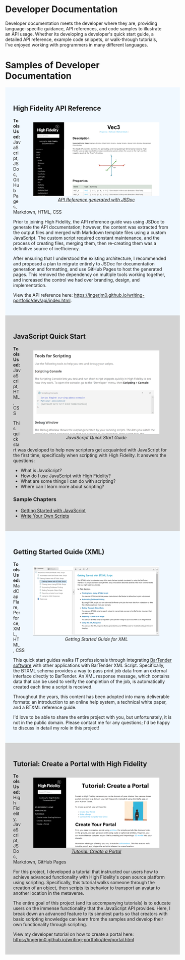 # Developer Documentation

Developer documentation meets the developer where they are, providing language-specific guidance, API references, and code samples to illustrate an API usage. Whether its developing a developer's quick start guide, a detailed API reference, example code snippets, or walk-through tutorials, I've enjoyed working with programmers in many different languages.

# Samples of Developer Documentation

<div style="width:100%; background:aliceblue; padding:25px;">

<h2>High Fidelity API Reference</h2>

<p>
  <figure style="float:right;">
    <a href="api/index.html"><img src="api-ref.png" width="400px" />
      <figcaption style="font-style:italic; text-align:center;">API Reference generated with JSDoc</figcaption></a>
  </figure>
  <strong>Tools Used:</strong> JavaScript, JSDoc, GitHub Pages, Markdown, HTML, CSS</p>

<p>Prior to joining High Fidelity, the API reference guide was using JSDoc to generate the API documentation; however, the content was extracted from the output files and merged with Markdown template files using a custom JavaScript. The custom script required constant maintenance, and the process of creating files, merging them, then re-creating them was a definitive source of inefficiency. </p>

<p>After ensuring that I understood the existing architecture, I recommended and proposed a plan to migrate entirely to JSDoc for documentation generation and formatting, and use GitHub Pages to host the generated pages. This removed the dependency on multiple tools working together, and increased the control we had over branding, design, and implementation. </p>

<p>View the API reference here: <a href="api/index.html">https://ingerjm0.github.io/writing-portfolio/dev/api/index.html</a>.</p>

</div>

<div style="width:100%; background:lightgray; padding:25px;">

<h2>JavaScript Quick Start</h2>

<p>
  <figure style="float:right;">
    <img src="quick-start.png" width="400px" />
      <figcaption style="font-style:italic; text-align:center;">JavaScript Quick Start Guide</figcaption>
  </figure>
  <strong>Tools Used:</strong> JavaScript, HTML, CSS</p>

<p>This quick start was developed to help new scripters get acquainted with JavaScript for the first time, specifically when scripting with High Fidelity. It answers the questions: </p>

<ul>
  <li>What is JavaScript?</li>
  <li>How do I use JavaScript with High Fidelity?</li>
  <li>What are some things I can do with scripting?</li>
  <li>Where can I learn more about scripting?</li>
</ul>

<h3>Sample Chapters</h3>

<ul>
  <li><a href="scripting.html">Getting Started with JavaScript</a></li>
  <li><a href="write-scripts.html">Write Your Own Scripts</a></li>
</ul>

</div>

<div style="width:100%; background:aliceblue; padding:25px;">

<h2>Getting Started Guide (XML)</h2>

<p>
  <figure style="float:right;">
    <img src="xml-script.png" width="400px" />
      <figcaption style="font-style:italic; text-align:center;">Getting Started Guide for XML</figcaption>
  </figure>
  <strong>Tools Used:</strong> MadCap Flare, Perforce, XML, HTML, CSS</p>

<p>This quick start guides walks IT professionals through integrating <a href="https://www.seagullscientific.com">BarTender software</a> with other applications with BarTender XML Script. Specifically, the BTXML schema provides a way to pass print job data from an external interface directly to BarTender. An XML response message, which contains data that can be used to verify the completion of the job, is automatically created each time a script is received.</p>

<p>Throughout the years, this content has been adopted into many deliverable formats: an introduction to an online help system, a technical white paper, and a BTXML reference guide. </p>

<p>I'd love to be able to share the entire project with you, but unfortunately, it is not in the public domain. Please contact me for any questions; I'd be happy to discuss in detail my role in this project!</p>

</div>

<div style="width:100%; background:lightgray; padding:25px;">

<h2>Tutorial: Create a Portal with High Fidelity</h2>

<p>
  <figure style="float:right;">
    <a href="portal.html"><img src="portal-tutorial.png" width="400px" />
      <figcaption style="font-style:italic; text-align:center;">Tutorial: Create a Portal</figcaption></a>
  </figure>
  <strong>Tools Used:</strong> High Fidelity, JavaScript, JSDoc, Markdown, GitHub Pages</p>

<p>For this project, I developed a tutorial that instructed our users how to achieve advanced functionality with High Fidelity's open source platform using scripting. Specifically, this tutorial walks someone through the creation of an object, then scripts its behavior to transport an avatar to another location in the metaverse. </p>
<p>The entire goal of this project (and its accompanying tutorials) is to educate users on the immense functionality that the JavaScript API provides. Here, I break down an advanced feature to its simplest parts so that creators with basic scripting knowledge can learn from the samples and develop their own functionality through scripting.</p>
<p>View my developer tutorial on how to create a portal here: <a href="portal.html">https://ingerjm0.github.io/writing-portfolio/dev/portal.html</a></p>
</div>
